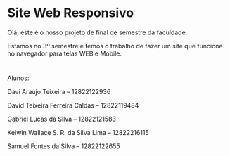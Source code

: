 # Site Web Responsivo

Olá, este é o nosso projeto de final de semestre da faculdade.

Estamos no 3º semestre e temos o trabalho de fazer um site que funcione no navegador para telas WEB e Mobile.

#

Alunos:

Davi Araújo Teixeira – 12822122936

David Teixeira Ferreira Caldas – 12822119484

Gabriel Lucas da Silva – 12822121583

Kelwin Wallace S. R. da Silva Lima – 12822216115

Samuel Fontes da Silva – 12822122655
